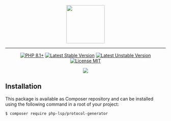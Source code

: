 <p align="center">
    <a href="https://github.com/php-lsp" target="_blank">
        <img src="https://avatars.githubusercontent.com/u/153323085?s=120" width="120">
    </a>
</p>

---

<p align="center">
    <a href="https://packagist.org/packages/php-lsp/protocol-generator"><img src="https://poser.pugx.org/php-lsp/protocol-generator/require/php?style=for-the-badge" alt="PHP 8.1+"></a>
    <a href="https://packagist.org/packages/php-lsp/protocol-generator"><img src="https://poser.pugx.org/php-lsp/protocol-generator/version?style=for-the-badge" alt="Latest Stable Version"></a>
    <a href="https://packagist.org/packages/php-lsp/protocol-generator"><img src="https://poser.pugx.org/php-lsp/protocol-generator/v/unstable?style=for-the-badge" alt="Latest Unstable Version"></a>
    <a href="https://raw.githubusercontent.com/php-lsp/protocol-generator/blob/master/LICENSE"><img src="https://poser.pugx.org/php-lsp/protocol-generator/license?style=for-the-badge" alt="License MIT"></a>
</p>
<p align="center">
    <a href="https://github.com/php-lsp/protocol-generator/actions"><img src="https://github.com/php-lsp/protocol-generator/workflows/tests/badge.svg"></a>
</p>

## Installation

This package is available as Composer repository and can be 
installed using the following command in a root of your project:

```sh
$ composer require php-lsp/protocol-generator
```

